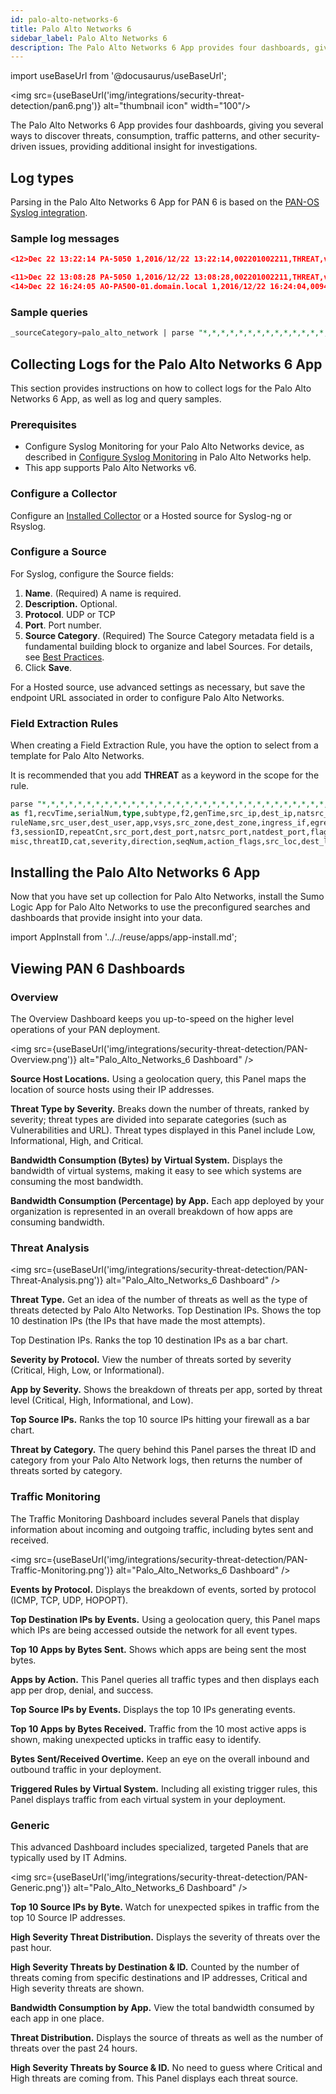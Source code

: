 ```yaml
---
id: palo-alto-networks-6
title: Palo Alto Networks 6
sidebar_label: Palo Alto Networks 6
description: The Palo Alto Networks 6 App provides four dashboards, giving you several ways to discover threats, consumption, traffic patterns, and other security-driven issues, providing additional insight for investigations.
---
```


import useBaseUrl from '@docusaurus/useBaseUrl';

<img src={useBaseUrl('img/integrations/security-threat-detection/pan6.png')} alt="thumbnail icon" width="100"/>

The Palo Alto Networks 6 App provides four dashboards, giving you several ways to discover threats, consumption, traffic patterns, and other security-driven issues, providing additional insight for investigations.

## Log types

Parsing in the Palo Alto Networks 6 App for PAN 6 is based on the [PAN-OS Syslog integration](https://live.paloaltonetworks.com/t5/forums/searchpage/tab/message?q=PAN-OS+Syslog+integration&filter=labels&search_type=thread).


### Sample log messages

```json
<12>Dec 22 13:22:14 PA-5050 1,2016/12/22 13:22:14,002201002211,THREAT,vulnerability,1,2016/12/22 13:22:14,77.200.181.165,208.74.205.51,0.0.0.0,0.0.0.0,Alert Logging,,,web-browsing,vsys1,IDS,IDS,ethernet1/21,ethernet1/21,Sumo_Logic,2016/12/22 13:22:14,34403128,1,59305,80,0,0,0x80000000,tcp,alert,"1794",HTTP SQL Injection Attempt(38195),any,medium,client-to-server,128764886,0x0,NL,US,0,,1345817091864062106,,,1,,,,,,,,0

<11>Dec 22 13:08:28 PA-5050 1,2016/12/22 13:08:28,002201002211,THREAT,vulnerability,1,2016/12/22 13:08:28,46.148.24.108,208.74.205.51,0.0.0.0,0.0.0.0,Alert Logging,,,web-browsing,vsys1,IDS,IDS,ethernet1/21,ethernet1/21,Sumo_Logic,2016/12/22 13:08:28,34645066,1,38899,80,0,0,0x80000000,tcp,alert,"message",HTTP /etc/passwd Access Attempt(30852),any,high,client-to-server,128763724,0x0,UA,US,0,,1345817091864061211,,,1,,,,,,,,0
<14>Dec 22 16:24:05 AO-PA500-01.domain.local 1,2016/12/22 16:24:04,009401007189,TRAFFIC,drop,1,2016/12/22 16:24:04,45.55.255.28,184.18.215.26,0.0.0.0,0.0.0.0,deny untrust - logging,,,not-applicable,vsys1,untrust,untrust,ethernet1/1,,Log-Forwarding-01,2016/12/22 16:24:04,0,1,29272,2083,0,0,0x0,tcp,deny,92,92,0,1,2016/12/22 16:24:04,0,any,0,372320422,0x0,US,US,0,1,0,policy-deny,0,0,0,0,,AO-PA500-01,from-policy
```



### Sample queries

```sql title="Threat Type by Severity"
_sourceCategory=palo_alto_network | parse "*,*,*,*,*,*,*,*,*,*,*,*,*,*,*,*,*,*,*,*,*,*,*,*,*,*,*,*,*,*,*,*,*,*,*,*,*,*,*,*,*,*" as f1,recvTime,serialNum,type,subtype,f2,genTime,src_ip,dest_ip,natsrc_ip,natdest_ip,ruleName,src_user,dest_user,app,vsys,src_zone,dest_zone,ingress_if,egress_if,logProfile,f3,sessionID,repeatCnt,src_port,dest_port,natsrc_port,natdest_port,flags,protocol,action,misc,threatID,cat,severity,direction,seqNum,action_flags,src_loc,dest_loc,f4,content_type | count as count by subtype,severity | transpose row severity column subtype
```


## Collecting Logs for the Palo Alto Networks 6 App

This section provides instructions on how to collect logs for the Palo Alto Networks 6 App, as well as log and query samples.


### Prerequisites

* Configure Syslog Monitoring for your Palo Alto Networks device, as described in [Configure Syslog Monitoring](https://www.paloaltonetworks.com/documentation/80/pan-os/pan-os/monitoring/use-syslog-for-monitoring/configure-syslog-monitoring) in Palo Alto Networks help.
* This app supports Palo Alto Networks v6.


### Configure a Collector

Configure an [Installed Collector](/docs/send-data/installed-collectors) or a Hosted source for Syslog-ng or Rsyslog.


### Configure a Source

For Syslog, configure the Source fields:

1. **Name**. (Required) A name is required.
2. **Description.** Optional.
3. **Protocol**. UDP or TCP
4. **Port**. Port number.
5. **Source Category**. (Required) The Source Category metadata field is a fundamental building block to organize and label Sources. For details, see [Best Practices](/docs/send-data/best-practices).
6. Click **Save**.

For a Hosted source, use advanced settings as necessary, but save the endpoint URL associated in order to configure Palo Alto Networks.


### Field Extraction Rules

When creating a Field Extraction Rule, you have the option to select from a template for Palo Alto Networks.

It is recommended that you add **THREAT** as a keyword in the scope for the rule.

```sql
parse "*,*,*,*,*,*,*,*,*,*,*,*,*,*,*,*,*,*,*,*,*,*,*,*,*,*,*,*,*,*,*,*,*,*,*,*,*,*,*,*,*,*"
as f1,recvTime,serialNum,type,subtype,f2,genTime,src_ip,dest_ip,natsrc_ip,natdest_ip,
ruleName,src_user,dest_user,app,vsys,src_zone,dest_zone,ingress_if,egress_if,logProfile,
f3,sessionID,repeatCnt,src_port,dest_port,natsrc_port,natdest_port,flags,protocol,action,
misc,threatID,cat,severity,direction,seqNum,action_flags,src_loc,dest_loc,f4,content_type
```


## Installing the Palo Alto Networks 6 App

Now that you have set up collection for Palo Alto Networks, install the Sumo Logic App for Palo Alto Networks to use the preconfigured searches and dashboards that provide insight into your data.

import AppInstall from '../../reuse/apps/app-install.md';

<AppInstall/>

## Viewing PAN 6 Dashboards

### Overview

The Overview Dashboard keeps you up-to-speed on the higher level operations of your PAN deployment.

<img src={useBaseUrl('img/integrations/security-threat-detection/PAN-Overview.png')} alt="Palo_Alto_Networks_6 Dashboard" />

**Source Host Locations.** Using a geolocation query, this Panel maps the location of source hosts using their IP addresses.

**Threat Type by Severity.** Breaks down the number of threats, ranked by severity; threat types are divided into separate categories (such as Vulnerabilities and URL). Threat types displayed in this Panel include Low, Informational, High, and Critical.

**Bandwidth Consumption (Bytes) by Virtual System.** Displays the bandwidth of virtual systems, making it easy to see which systems are consuming the most bandwidth.

**Bandwidth Consumption (Percentage) by App.** Each app deployed by your organization is represented in an overall breakdown of how apps are consuming bandwidth.


### Threat Analysis

<img src={useBaseUrl('img/integrations/security-threat-detection/PAN-Threat-Analysis.png')} alt="Palo_Alto_Networks_6 Dashboard" />

**Threat Type.** Get an idea of the number of threats as well as the type of threats detected by Palo Alto Networks. Top Destination IPs. Shows the top 10 destination IPs (the IPs that have made the most attempts).

Top Destination IPs. Ranks the top 10 destination IPs as a bar chart.

**Severity by Protocol.** View the number of threats sorted by severity (Critical, High, Low, or Informational).

**App by Severity.** Shows the breakdown of threats per app, sorted by threat level (Critical, High, Informational, and Low).

**Top Source IPs.** Ranks the top 10 source IPs hitting your firewall as a bar chart.

**Threat by Category.** The query behind this Panel parses the threat ID and category from your Palo Alto Network logs, then returns the number of threats sorted by category.


### Traffic Monitoring

The Traffic Monitoring Dashboard includes several Panels that display information about incoming and outgoing traffic, including bytes sent and received.

<img src={useBaseUrl('img/integrations/security-threat-detection/PAN-Traffic-Monitoring.png')} alt="Palo_Alto_Networks_6 Dashboard" />

**Events by Protocol.** Displays the breakdown of events, sorted by protocol (ICMP, TCP, UDP, HOPOPT).

**Top Destination IPs by Events.** Using a geolocation query, this Panel maps which IPs are being accessed outside the network for all event types.

**Top 10 Apps by Bytes Sent.** Shows which apps are being sent the most bytes.

**Apps by Action.** This Panel queries all traffic types and then displays each app per drop, denial, and success.

**Top Source IPs by Events.** Displays the top 10 IPs generating events.

**Top 10 Apps by Bytes Received.** Traffic from the 10 most active apps is shown, making unexpected upticks in traffic easy to identify.

**Bytes Sent/Received Overtime.** Keep an eye on the overall inbound and outbound traffic in your deployment.

**Triggered Rules by Virtual System.** Including all existing trigger rules, this Panel displays traffic from each virtual system in your deployment.


### Generic

This advanced Dashboard includes specialized, targeted Panels that are typically used by IT Admins.

<img src={useBaseUrl('img/integrations/security-threat-detection/PAN-Generic.png')} alt="Palo_Alto_Networks_6 Dashboard" />

**Top 10 Source IPs by Byte.** Watch for unexpected spikes in traffic from the top 10 Source IP addresses.

**High Severity Threat Distribution.** Displays the severity of threats over the past hour.

**High Severity Threats by Destination & ID.** Counted by the number of threats coming from specific destinations and IP addresses, Critical and High severity threats are shown.

**Bandwidth Consumption by App.** View the total bandwidth consumed by each app in one place.

**Threat Distribution.** Displays the source of threats as well as the number of threats over the past 24 hours.

**High Severity Threats by Source & ID.** No need to guess where Critical and High threats are coming from. This Panel displays each threat source.

